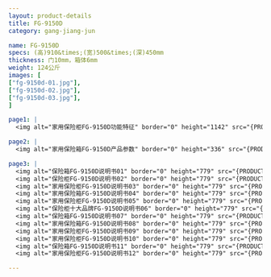 ```yaml
---
layout: product-details
title: FG-9150D
category: gang-jiang-jun

name: FG-9150D
specs: (高)910&times;(宽)500&times;(深)450mm
thickness: 门10mm，箱体6mm
weight: 124公斤
images: [
["fg-9150d-01.jpg"],
["fg-9150d-02.jpg"],
["fg-9150d-03.jpg"],
]

page1: |
  <img alt="家用保险柜FG-9150D功能特征" border="0" height="1142" src="{PRODUCT_IMAGES}products/fg-gn.jpg" width="538" />

page2: |
  <img alt="家用保险箱FG-9150D产品参数" border="0" height="336" src="{PRODUCT_IMAGES}products/fg-cpcs.jpg" width="538" />

page3: |
  <img alt="保险箱FG-9150D说明书01" border="0" height="779" src="{PRODUCT_IMAGES}products/fg-sm01.jpg" width="528" /><br />
  <img alt="保险柜FG-9150D说明书02" border="0" height="779" src="{PRODUCT_IMAGES}products/fg-sm02.jpg" width="528" /><br />
  <img alt="家用保险柜FG-9150D说明书03" border="0" height="779" src="{PRODUCT_IMAGES}products/fg-sm03.jpg" width="528" /><br />
  <img alt="家用保险箱FG-9150D说明书04" border="0" height="779" src="{PRODUCT_IMAGES}products/fg-sm04.jpg" width="528" /><br />
  <img alt="家用保险柜FG-9150D说明书05" border="0" height="779" src="{PRODUCT_IMAGES}products/fg-sm05.jpg" width="528" /><br />
  <img alt="保险柜十大品牌FG-9150D说明书06" border="0" height="779" src="{PRODUCT_IMAGES}products/fg-sm06.jpg" width="528" /><br />
  <img alt="保险箱FG-9150D说明书07" border="0" height="779" src="{PRODUCT_IMAGES}products/fg-sm07.jpg" width="528" /><br />
  <img alt="家用保险箱FG-9150D说明书08" border="0" height="779" src="{PRODUCT_IMAGES}products/fg-sm08.jpg" width="528" /><br />
  <img alt="家用保险柜FG-9150D说明书09" border="0" height="779" src="{PRODUCT_IMAGES}products/fg-sm09.jpg" width="528" /><br />
  <img alt="家用保险柜FG-9150D说明书10" border="0" height="779" src="{PRODUCT_IMAGES}products/fg-sm10.jpg" width="528" /><br />
  <img alt="保险箱FG-9150D说明书11" border="0" height="779" src="{PRODUCT_IMAGES}products/fg-sm11.jpg" width="528" /><br />
  <img alt="家用保险柜FG-9150D说明书12" border="0" height="779" src="{PRODUCT_IMAGES}products/fg-sm12.jpg" width="528" />

---
```

